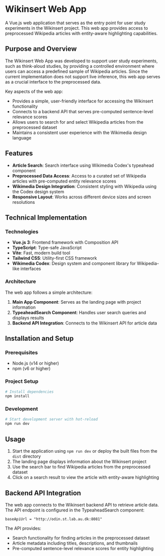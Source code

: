 # Wikinsert Web App

A Vue.js web application that serves as the entry point for user study experiments in the Wikinsert project. This web
app provides access to preprocessed Wikipedia articles with entity-aware highlighting capabilities.

## Purpose and Overview

The Wikinsert Web App was developed to support user study experiments, such as think-aloud studies, by providing a
controlled environment where users can access a predefined sample of Wikipedia articles. Since the current
implementation does not support live inference, this web app serves as a crucial interface to the preprocessed data.

Key aspects of the web app:

- Provides a simple, user-friendly interface for accessing the Wikinsert functionality
- Connects to a backend API that serves pre-computed sentence-level relevance scores
- Allows users to search for and select Wikipedia articles from the preprocessed dataset
- Maintains a consistent user experience with the Wikimedia design language

## Features

- **Article Search**: Search interface using Wikimedia Codex's typeahead component
- **Preprocessed Data Access**: Access to a curated set of Wikipedia articles with pre-computed entity relevance scores
- **Wikimedia Design Integration**: Consistent styling with Wikipedia using the Codex design system
- **Responsive Layout**: Works across different device sizes and screen resolutions

## Technical Implementation

### Technologies

- **Vue.js 3**: Frontend framework with Composition API
- **TypeScript**: Type-safe JavaScript
- **Vite**: Fast, modern build tool
- **Tailwind CSS**: Utility-first CSS framework
- **Wikimedia Codex**: Design system and component library for Wikipedia-like interfaces

### Architecture

The web app follows a simple architecture:

1. **Main App Component**: Serves as the landing page with project information
2. **TypeaheadSearch Component**: Handles user search queries and displays results
3. **Backend API Integration**: Connects to the Wikinsert API for article data

## Installation and Setup

### Prerequisites

- Node.js (v14 or higher)
- npm (v6 or higher)

### Project Setup

```sh
# Install dependencies
npm install
```

### Development

```sh
# Start development server with hot-reload
npm run dev
```

## Usage

1. Start the application using `npm run dev` or deploy the built files from the `dist` directory
2. The landing page displays information about the Wikinsert project
3. Use the search bar to find Wikipedia articles from the preprocessed dataset
4. Click on a search result to view the article with entity-aware highlighting

## Backend API Integration

The web app connects to the Wikinsert backend API to retrieve article data. The API endpoint is configured in the
TypeaheadSearch component:

```
baseApiUrl = "http://odin.st.lab.au.dk:8081"
```

The API provides:

- Search functionality for finding articles in the preprocessed dataset
- Article metadata including titles, descriptions, and thumbnails
- Pre-computed sentence-level relevance scores for entity highlighting